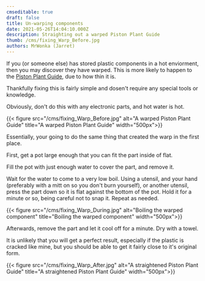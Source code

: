 ```yaml
---
cmseditable: true
draft: false
title: Un-warping components
date: 2021-05-26T14:04:10.000Z
description: Straighting out a warped Piston Plant Guide
thumb: /cms/fixing_Warp_Before.jpg
authors: MrWonka (Jarret)
---
```

If you (or someone else) has stored plastic components in a hot enviorment, then you may discover they have warped. This is more likely to happen to the [Piston Plant Guide](https://roklink.net/part/piston-plant-guide), due to how thin it is. 

Thankfully fixing this is fairly simple and dosen't require any special tools or knowledge.

Obviously, don't do this with any electronic parts, and hot water is hot.

{{< figure src="/cms/fixing_Warp_Before.jpg" alt="A warped Piston Plant Guide" title="A warped Piston Plant Guide" width="500px">}}

Essentially, your going to do the same thing that created the warp in the first place. 

First, get a pot large enough that you can fit the part inside of flat.

Fill the pot with just enough water to cover the part, and remove it. 

Wait for the water to come to a very low boil. Using a utensil, and your hand (preferably with a mitt on so you don't burn yourself), or another utensil, press the part down so it is flat against the bottom of the pot. Hold it for a minute or so, being careful not to snap it. Repeat as needed.

{{< figure src="/cms/fixing_Warp_During.jpg" alt="Boiling the warped component" title="Boiling the warped component" width="500px">}}

Afterwards, remove the part and let it cool off for a minute. Dry with a towel. 

It is unlikely that you will get a perfect result, especially if the plastic is cracked like mine, but you should be able to get it fairly close to it's original form. 

{{< figure src="/cms/fixing_Warp_After.jpg" alt="A straightened Piston Plant Guide" title="A straightened Piston Plant Guide" width="500px">}}
